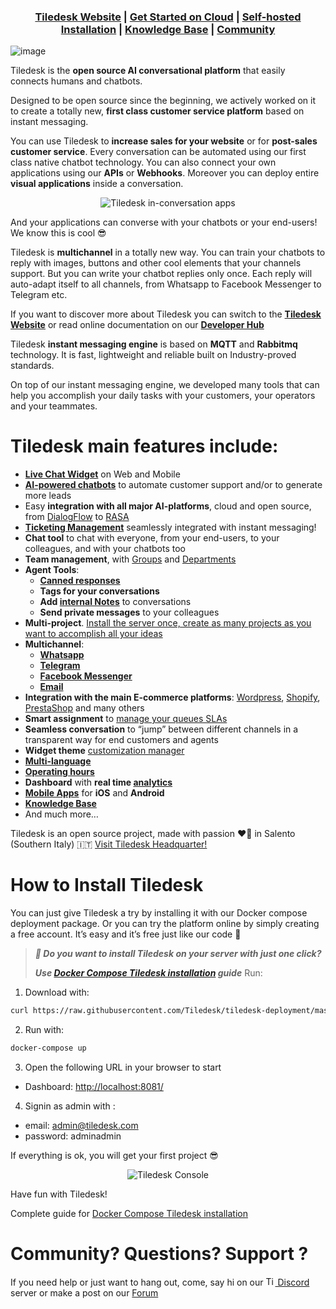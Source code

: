 <h3 align="center">
  <b><a href="https://tiledesk.com/?utm_source=github" target="_blank">Tiledesk Website</a></b>
  |
  <b><a href="https://console.tiledesk.com/v2/dashboard/#/signup/?utm_source=github" target="_blank">Get Started on Cloud</a></b>
  |
  <b><a href="https://tiledesk.com/install/?utm_source=github" target="_blank">Self-hosted Installation</a></b>
  |
  <b><a href="https://gethelp.tiledesk.com/?utm_source=github" target="_blank">Knowledge Base</a></b>
  |
  <b><a href="https://developer.tiledesk.com/community/?utm_source=github" target="_blank">Community</a></b>
</h3>

![image](https://user-images.githubusercontent.com/105777233/202287304-39c49a6c-f614-45b7-bdd2-ceb57c72ed5e.png)

Tiledesk is the **open source AI conversational platform** that easily connects humans and chatbots.

Designed to be open source since the beginning, we actively worked on it to create a totally new, **first class customer service platform** based on instant messaging.

You can use Tiledesk to **increase sales for your website** or for **post-sales customer service**. Every conversation can be automated using our first class native chatbot technology.
You can also connect your own applications using our **APIs** or **Webhooks**.
Moreover you can deploy entire **visual applications** inside a conversation.

<p align="center">
  <img alt="Tiledesk in-conversation apps" src="https://user-images.githubusercontent.com/32564846/181747912-30afa85e-edad-4fa7-a0d1-8d92465a9ebb.png">
</p>

And your applications can converse with your chatbots or your end-users! We know this is cool 😎

Tiledesk is **multichannel** in a totally new way. You can train your chatbots to reply with images, buttons and other cool elements that your channels support. But you can write your chatbot replies only once. Each reply will auto-adapt itself to all channels, from Whatsapp to Facebook Messenger to Telegram etc.

If you want to discover more about Tiledesk you can switch to the <a href="https://tiledesk.com/?utm_source=github" target="_blank">**Tiledesk Website**</a> or read online documentation on our <a href="https://developer.tiledesk.com/?utm_source=github" target="_blank">**Developer Hub**</a>

Tiledesk **instant messaging engine** is based on **MQTT** and **Rabbitmq** technology. It is fast, lightweight and reliable built on Industry-proved standards.

On top of our instant messaging engine, we developed many tools that can help you accomplish your daily tasks with your customers, your operators and your teammates.

# Tiledesk **main features** include:

* **[Live Chat Widget](https://tiledesk.com/free-live-chat-widget/)** on Web and Mobile
* **[AI-powered chatbots](https://tiledesk.com/no-code-chatbot-builder/)** to automate customer support and/or to generate more leads
* Easy **integration with all major AI-platforms**, cloud and open source, from [DialogFlow](https://cloud.google.com/dialogflow) to [RASA](https://rasa.com)
* **[Ticketing Management](https://tiledesk.com/conversational-ticketing/)** seamlessly integrated with instant messaging!
* **Chat tool** to chat with everyone, from your end-users, to your colleagues, and with your chatbots too
* **Team management**, with [Groups](https://gethelp.tiledesk.com/articles/creating-groups/) and [Departments](https://tiledesk.com/2022/11/16/how-to-build-your-customer-service-with-departments/)
* **Agent Tools**: 
  * **[Canned responses](https://gethelp.tiledesk.com/articles/canned-responses-in-the-agent-chat/)** 
  * **Tags for your conversations** 
  * **Add [internal Notes](https://gethelp.tiledesk.com/articles/add-internal-notes-to-conversations/)** to conversations
  * **Send private messages** to your colleagues
* **Multi-project**. [Install the server once, create as many projects as you want to accomplish all your ideas](https://tiledesk.com/tiledesk-live-chat-for-contact-centers/)
* **Multichannel**: 
  * **[Whatsapp](https://tiledesk.com/whatsapp-chatbot-integration/)**
  * **[Telegram](https://developer.tiledesk.com/apps/telegram-integration)**
  * **[Facebook Messenger](https://tiledesk.com/facebook-integration-with-chatbot/)**
  * **[Email](https://gethelp.tiledesk.com/articles/getting-started-with-email-ticketing-in-tiledesk/)**
* **Integration with the main E-commerce platforms**: [Wordpress](https://youtu.be/o2gdC9YLj8U), [Shopify](https://youtu.be/qVdKXp8fYw4), [PrestaShop](https://youtu.be/18zUVOadUdY) and many others
* **Smart assignment** to [manage your queues SLAs](https://gethelp.tiledesk.com/articles/setting-up-automatic-assignment/)
* **Seamless conversation** to “jump” between different channels in a transparent way for end customers and agents  
* **Widget theme** [customization manager](https://gethelp.tiledesk.com/articles/customizing-the-appearance-of-the-widget/)
* **[Multi-language](https://gethelp.tiledesk.com/articles/tiledesk-language-support/)**
* **[Operating hours](https://gethelp.tiledesk.com/articles/define-the-operating-hours/)**
* **Dashboard** with **real time [analytics](https://gethelp.tiledesk.com/articles/tiledesk-analytics-101/)**
* **[Mobile Apps](https://tiledesk.com/mobile-live-chat-android-e-iphone-apps/)** for **iOS** and **Android**
* **[Knowledge Base](https://gethelp.tiledesk.com/articles/getting-started-with-help-center/)**
* And much more…

Tiledesk is an open source project, made with passion ❤️‍🔥 in Salento (Southern Italy) 🇮🇹
[Visit Tiledesk Headquarter!](https://www.google.com/maps/place/Tiledesk,+Corso+Principe+di+Piemonte,+Galatina,+Province+of+Lecce/@41.9069952,12.5304832,12z/data=!4m5!3m4!1s0x25cd7c1c2f0b961:0x2b6b6b97bfbc9638!8m2!3d40.1740762!4d18.1671877)

# How to Install Tiledesk

You can just give Tiledesk a try by installing it with our Docker compose deployment package. Or you can try the platform online by simply creating a free account. It’s easy and it’s free just like our code 🙂

> ***🚀 Do you want to install Tiledesk on your server with just one click?***
> 
> ***Use [Docker Compose Tiledesk installation](https://github.com/Tiledesk/tiledesk-deployment/blob/master/docker-compose/README.md) guide***
> Run: 
1. Download with:
```bash
curl https://raw.githubusercontent.com/Tiledesk/tiledesk-deployment/master/docker-compose/docker-compose.yml --output docker-compose.yml
```
2. Run with: 
```bash
docker-compose up
```
3. Open the following URL in your browser to start 
* Dashboard: [http://localhost:8081/](http://localhost:8081/)

4. Signin as admin with :
* email: admin@tiledesk.com
* password: adminadmin

If everything is ok, you will get your first project 😎

<p align="center">
  <img alt="Tiledesk Console" src="https://user-images.githubusercontent.com/32564846/181748122-8e8a5ee7-1cf8-4c24-b4ae-76879ec66e87.png">
</p>

Have fun with Tiledesk!

Complete guide for [Docker Compose Tiledesk installation](https://github.com/Tiledesk/tiledesk-deployment/blob/master/docker-compose/README.md)

# Community? Questions? Support ?
If you need help or just want to hang out, come, say hi on our [<img width="15" alt="Tiledesk discord" src="https://seeklogo.com/images/D/discord-color-logo-E5E6DFEF80-seeklogo.com.png"> Discord](https://discord.gg/nERZEZ7SmG) server or make a post on our [Forum](https://tiledesk.discourse.group)
